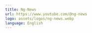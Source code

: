 ```yaml
---
title: Ng-News
url: https://www.youtube.com/@ng-news
logo: assets/logos/ng-news.webp
language: English
---
```

